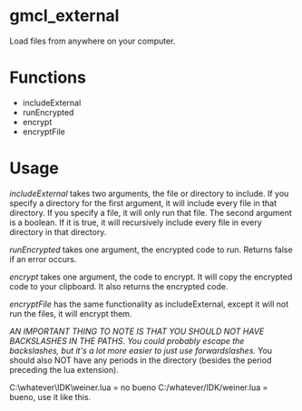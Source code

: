 gmcl_external
=============

Load files from anywhere on your computer.

Functions
=============

* includeExternal
* runEncrypted
* encrypt
* encryptFile

Usage
=============
*includeExternal* takes two arguments, the file or directory to include. If you specify a directory for the first argument, it will include every file in that directory. If you specify a file, it will only run that file. The second argument is a boolean. If it is true, it will recursively include every file in every directory in that directory.

*runEncrypted* takes one argument, the encrypted code to run. Returns false if an error occurs. 

*encrypt* takes one argument, the code to encrypt. It will copy the encrypted code to your clipboard. It also returns the encrypted code.

*encryptFile* has the same functionality as includeExternal, except it will not run the files, it will encrypt them.

*AN IMPORTANT THING TO NOTE IS THAT YOU SHOULD NOT HAVE BACKSLASHES IN THE PATHS. You could probably escape the backslashes, but it's a lot more easier to just use forwardslashes.* You should also NOT have any periods in the directory (besides the period preceding the lua extension).

C:\whatever\IDK\weiner.lua = no bueno
C:/whatever/IDK/weiner.lua = bueno, use it like this.
